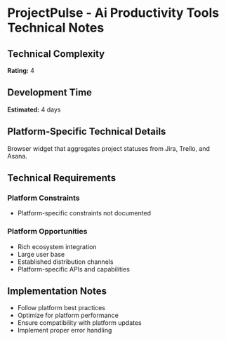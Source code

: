 # ProjectPulse - Ai Productivity Tools Technical Notes

## Technical Complexity
**Rating:** 4

## Development Time
**Estimated:** 4 days

## Platform-Specific Technical Details
Browser widget that aggregates project statuses from Jira, Trello, and Asana.

## Technical Requirements

### Platform Constraints
- Platform-specific constraints not documented

### Platform Opportunities
- Rich ecosystem integration
- Large user base
- Established distribution channels
- Platform-specific APIs and capabilities

## Implementation Notes
- Follow platform best practices
- Optimize for platform performance
- Ensure compatibility with platform updates
- Implement proper error handling
